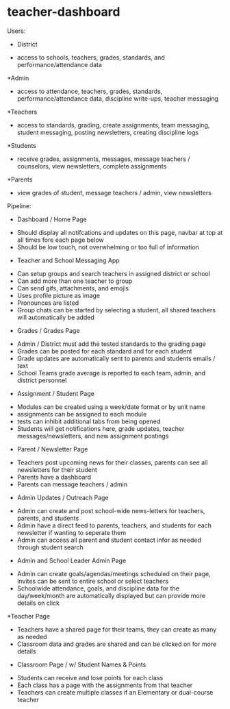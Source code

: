 # teacher-dashboard

Users:

* District
- access to schools, teachers, grades, standards, and performance/attendance data

*Admin
- access to attendance, teachers, grades, standards, performance/attendance data, discipline write-ups, teacher messaging

*Teachers
- access to standards, grading, create assignments, team messaging, student messaging, posting newsletters, creating discipline logs

*Students
- receive grades, assignments, messages, message teachers / counselors, view newsletters, complete assignments

*Parents
- view grades of student, message teachers / admin, view newsletters

Pipeline:

* Dashboard / Home Page
- Should display all notifcations and updates on this page, navbar at top at all times fore each page below
- Should be low touch, not overwhelming or too full of information

* Teacher and School Messaging App
- Can setup groups and search teachers in assigned district or school
- Can add more than one teacher to group
- Can send gifs, attachments, and emojis
- Uses profile picture as image
- Pronounces are listed
- Group chats can be started by selecting a student, all shared teachers will automatically be added

* Grades / Grades Page
- Admin / District must add the tested standards to the grading page
- Grades can be posted for each standard and for each student
- Grade updates are automatically sent to parents and students emails / text
- School Teams grade average is reported to each team, admin, and district personnel

* Assignment / Student Page
- Modules can be created using a week/date format or by unit name
- assignments can be assigned to each module
- tests can inhibit additional tabs from being opened
- Students will get notifications here, grade updates, teacher messages/newsletters, and new assignment postings

* Parent / Newsletter Page
- Teachers post upcoming news for their classes, parents can see all newsletters for their student
- Parents have a dashboard
- Parents can message teachers / admin

* Admin Updates / Outreach Page
- Admin can create and post school-wide news-letters for teachers, parents, and students
- Admin have a direct feed to parents, teachers, and students for each newsletter if wanting to seperate them
- Admin can access all parent and student contact infor as needed through student search

* Admin and School Leader Admin Page
- Admin can create goals/agendas/meetings scheduled on their page, invites can be sent to entire school or select teachers
- Schoolwide attendance, goals, and discipline data for the day/week/month are automatically displayed but can provide more details on click

*Teacher Page
- Teachers have a shared page for their teams, they can create as many as needed
- Classroom data and grades are shared and can be clicked on for more details

* Classroom Page / w/ Student Names & Points
- Students can receive and lose points for each class
- Each class has a page with the assignments from that teacher
- Teachers can create multiple classes if an Elementary or dual-course teacher
